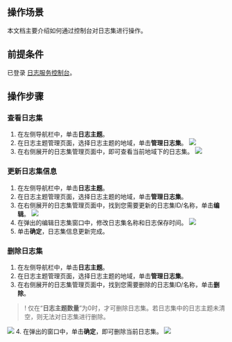 ## 操作场景

本文档主要介绍如何通过控制台对日志集进行操作。

## 前提条件

已登录 [日志服务控制台](https://console.cloud.tencent.com/cls)。

## 操作步骤

### 查看日志集

1. 在左侧导航栏中，单击**日志主题**。
2. 在日志主题管理页面，选择日志主题的地域，单击**管理日志集**。
![](https://main.qcloudimg.com/raw/f219acdc4778d811af77acc71cbae669.png)
3. 在右侧展开的日志集管理页面中，即可查看当前地域下的日志集。
![](https://main.qcloudimg.com/raw/8742ee4b53199e4d379b9f6230691785.png)


### 更新日志集信息

1. 在左侧导航栏中，单击**日志主题**。
2. 在日志主题管理页面，选择日志主题的地域，单击**管理日志集**。
3. 在右侧展开的日志集管理页面中，找到您需要更新的日志集ID/名称，单击**编辑**。
![](https://main.qcloudimg.com/raw/e74ae29006a59b83ee936b2094c9c3ec.png)
3. 在弹出的编辑日志集窗口中，修改日志集名称和日志保存时间。
![](https://main.qcloudimg.com/raw/3d5a20ec1567bac3efa3442d36cf3c3c.png)
4. 单击**确定**，日志集信息更新完成。


### 删除日志集

1. 在左侧导航栏中，单击**日志主题**。
2. 在日志主题管理页面，选择日志主题的地域，单击**管理日志集**。
3. 在右侧展开的日志集管理页面中，找到您需要删除的日志集ID/名称，单击**删除**。
>! 仅在“**日志主题数量**”为0时，才可删除日志集。若日志集中的日志主题未清空，则无法对日志集进行删除。
>
![](https://main.qcloudimg.com/raw/7289bbc9a33c215166a05592e61d55cb.png)
4. 在弹出的窗口中，单击**确定**，即可删除当前日志集。
![](https://main.qcloudimg.com/raw/fda857c5bb60085820cc8f96032e17f4.png)

